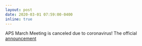 ```yaml
---
layout: post
date: 2020-03-01 07:59:00-0400
inline: true
---
```


APS March Meeting is canceled due to coronavirus! The official [announcement](https://march.aps.org/about/coronavirus)
